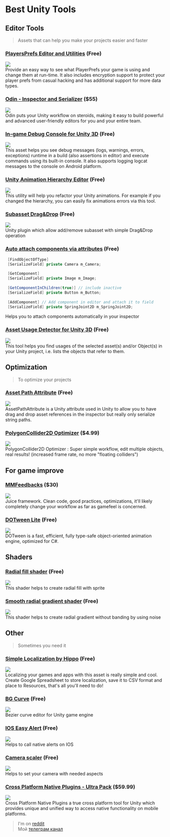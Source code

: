 # Best Unity Tools


## Editor Tools
> Assets that can help you make your projects easier and faster

### [PlayersPrefs Editor and Utilities](https://assetstore.unity.com/packages/tools/playersprefs-editor-and-utilities-26656) (**Free**)
![](https://assetstorev1-prd-cdn.unity3d.com/key-image/73451c36-cf69-4ba2-b7ab-e9b4aa9a4788.webp "")</br>
Provide an easy way to see what PlayerPrefs your game is using and change them at run-time. It also includes encryption support to protect your player prefs from casual hacking and has additional support for more data types. 
</br>
### [Odin - Inspector and Serializer](https://assetstore.unity.com/packages/tools/utilities/odin-inspector-and-serializer-89041) (**$55**)
![](https://assetstorev1-prd-cdn.unity3d.com/key-image/172529bb-b9b5-4419-ac62-2da5bf82331a.webp "")</br>
Odin puts your Unity workflow on steroids, making it easy to build powerful and advanced user-friendly editors for you and your entire team. 
</br>
### [In-game Debug Console for Unity 3D](https://github.com/yasirkula/UnityIngameDebugConsole) (**Free**)
![](https://raw.githubusercontent.com/yasirkula/UnityIngameDebugConsole/master/Images/1.png "")</br>
This asset helps you see debug messages (logs, warnings, errors, exceptions) runtime in a build (also assertions in editor) and execute commands using its built-in console. It also supports logging logcat messages to the console on Android platform.
</br>
### [Unity Animation Hierarchy Editor](https://github.com/s-m-k/Unity-Animation-Hierarchy-Editor) (**Free**)
![](https://raw.githubusercontent.com/Nrjwolf/BestUnityTools/master/img/Unity%20Animation%20Hierarchy%20Editor.png "")</br>
This utility will help you refactor your Unity animations. For example if you changed the hierarchy, you can easily fix animations errors via this tool.
</br>
### [Subasset Drag&Drop](https://github.com/Maligan/unity-subassets-drag-and-drop) (**Free**)
![](https://raw.githubusercontent.com/Maligan/unity-subassets-drag-and-drop/master/Demo.gif "")</br>
Unity plugin which allow add/remove subasset with simple Drag&Drop operation
</br>
### [Auto attach components via attributes](https://github.com/Nrjwolf/unity-auto-attach-component-attributes) (**Free**)
``` c#
 [FindObjectOfType]
 [SerializeField] private Camera m_Camera;
 
 [GetComponent] 
 [SerializeField] private Image m_Image;
 
 [GetComponentInChildren(true)] // include inactive
 [SerializeField] private Button m_Button;
 
 [AddComponent] // Add component in editor and attach it to field
 [SerializeField] private SpringJoint2D m_SpringJoint2D;
```
Helps you to attach components automatically in your inspector
</br>
### [Asset Usage Detector for Unity 3D](https://github.com/yasirkula/UnityAssetUsageDetector) (**Free**)
![](https://raw.githubusercontent.com/yasirkula/UnityAssetUsageDetector/master/screenshots/img1.png "")</br>
This tool helps you find usages of the selected asset(s) and/or Object(s) in your Unity project, i.e. lists the objects that refer to them.
</br>

## Optimization
> To optimize your projects

### [Asset Path Attribute](https://github.com/ByronMayne/AssetPathAttribute) (**Free**)
![](https://raw.githubusercontent.com/ByronMayne/AssetPathAttribute/master/images/TrueValues.png "")</br>
AssetPathAttribute is a Unity attribute used in Unity to allow you to have drag and drop asset references in the inspector but really only serialize string paths.
</br>
### [PolygonCollider2D Optimizer](https://assetstore.unity.com/packages/tools/sprite-management/polygoncollider2d-optimizer-16605) (**$4.99**)
![](https://assetstorev1-prd-cdn.unity3d.com/key-image/fcf3a941-3e0e-47a0-9c34-b1aae309e645.webp "")</br>
PolygonCollider2D Optimizer : Super simple workflow, edit multiple objects, real results! (increased frame rate, no more "floating colliders")
</br>

## For game improve

### [MMFeedbacks](https://assetstore.unity.com/packages/tools/utilities/mmfeedbacks-155004) (**$30**)
![](https://assetstorev1-prd-cdn.unity3d.com/key-image/bd209bc7-3cc2-49bc-9228-c8056f108c13.webp "")</br>
Juice framework. Clean code, good practices, optimizations, it'll likely completely change your workflow as far as gamefeel is concerned. 
</br>
### [DOTween Lite](https://assetstore.unity.com/packages/tools/animation/dotween-hotween-v2-27676) (**Free**)
![](https://assetstorev1-prd-cdn.unity3d.com/key-image/d28cf7c5-1e07-4494-81e3-bc3ca7539da6.webp "")</br>
DOTween is a fast, efficient, fully type-safe object-oriented animation engine, optimized for C#.
</br>

## Shaders

### [Radial fill shader](https://github.com/Nrjwolf/unity-shader-sprite-radial-fill) (**Free**)
![](https://raw.githubusercontent.com/Nrjwolf/unity-shader-sprite-radial-fill/master/gif.gif "")</br>
This shader helps to create radial fill with sprite
</br>
### [Smooth radial gradient shader](https://github.com/Nrjwolf/unity-shader-sprite-radial-fill) (**Free**)
![](https://raw.githubusercontent.com/Nrjwolf/unity-shader-smooth-radial-gradient/master/images/withNoise.png "")</br>
This shader helps to create radial gradient without banding by using noise
</br>

## Other
> Sometimes you need it

### [Simple Localization by Hippo](https://assetstore.unity.com/packages/tools/gui/simple-localization-by-hippo-120113) (**Free**)
![](https://assetstorev1-prd-cdn.unity3d.com/key-image/00958226-4158-42ee-9da5-72f985639ece.webp "")</br>
Localizing your games and apps with this asset is really simple and cool. Create Google Spreadsheet to store localization, save it to CSV format and place to Resources, that's all you'll need to do!
</br>
### [BG Curve](https://assetstore.unity.com/packages/tools/utilities/bg-curve-59043) (**Free**)
![](https://raw.githubusercontent.com/bansheeGz/bansheeGz.github.io/master/images/DemoGifBGCurve.gif "")</br>
Bezier curve editor for Unity game engine
</br>
### [IOS Easy Alert](https://github.com/Nrjwolf/unity-ios-easy-native-alert) (**Free**)
![](https://github.com/Nrjwolf/unity-ios-easy-native-alert/blob/master/images/SimpleAlert.png "")</br>
Helps to call native alerts on IOS
</br>
### [Camera scaler](https://github.com/Nrjwolf/Unity-Camera-Scaler) (**Free**)
![](https://github.com/Nrjwolf/Unity-Camera-Scaler/raw/master/Media/example.gif "")</br>
Helps to set your camera with needed aspects 
</br>
### [Cross Platform Native Plugins - Ultra Pack](https://assetstore.unity.com/packages/tools/integration/cross-platform-native-plugins-ultra-pack-31086) (**$59.99**)
![](https://assetstorev1-prd-cdn.unity3d.com/key-image/16b34600-5ee8-4f43-a197-9991287768e2.webp "")</br>
Cross Platform Native Plugins a true cross platform tool for Unity which provides unique and unified way to access native functionality on mobile platforms. 
</br>

>I'm on [reddit](https://www.reddit.com/r/Nrjwolf/)  
>Мой [телеграм канал](https://t.me/nrjwolf_live)

